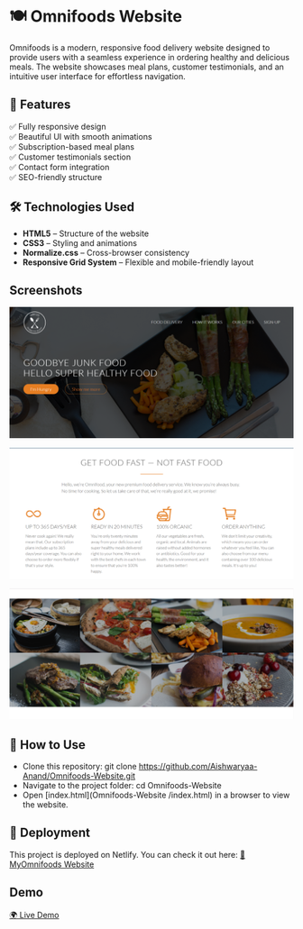 # 🍽️ Omnifoods Website  

Omnifoods is a modern, responsive food delivery website designed to provide users with a seamless experience in ordering healthy and delicious meals. The website showcases meal plans, customer testimonials, and an intuitive user interface for effortless navigation.



## 🚀 Features  

✅ Fully responsive design  
✅ Beautiful UI with smooth animations  
✅ Subscription-based meal plans  
✅ Customer testimonials section  
✅ Contact form integration  
✅ SEO-friendly structure 


## 🛠️ Technologies Used 

- **HTML5** – Structure of the website  
- **CSS3** – Styling and animations  
- **Normalize.css** – Cross-browser consistency  
- **Responsive Grid System** – Flexible and mobile-friendly layout 


## Screenshots

![Homepage](resources/img/Home-page.png)

![Features](resources/img/Features.png)

![Food Panel](resources/img/Foodpanel.png)


## 🎯 How to Use

- Clone this repository:
    git clone https://github.com/Aishwaryaa-Anand/Omnifoods-Website.git
- Navigate to the project folder:
    cd Omnifoods-Website
- Open [index.html](Omnifoods-Website
/index.html) in a browser to view the website.


## 🚀 Deployment
This project is deployed on Netlify. You can check it out here:
[🔗 MyOmnifoods Website](https://myomnifoods-website.netlify.app/)


## Demo
[🌍 Live Demo](https://myomnifoods-website.netlify.app/)  

